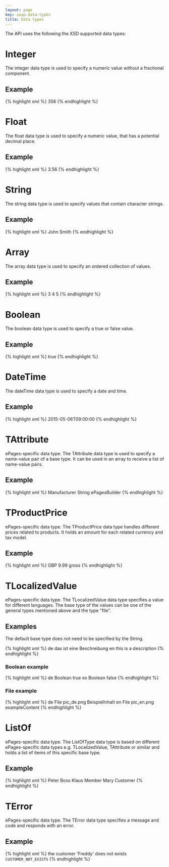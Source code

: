 ```yaml
---
layout: page
key: soap-data-types
title: Data types
---
```


The API uses the following the XSD supported data types:

# Integer

The integer data type is used to specify a numeric value without a fractional component.

## Example

{% highlight xml %}
<Count>356</Count>
{% endhighlight %}

# Float

The float data type is used to specify a numeric value, that has a potential decimal place.

## Example

{% highlight xml %}
<Length>3.56</Length>
{% endhighlight %}

# String

The string data type is used to specify values that contain character strings.

## Example

{% highlight xml %}
<CustomerName>John Smith</CustomerName>
{% endhighlight %}

# Array

The array data type is used to specify an ordered collection of values.

## Example

{% highlight xml %}
<Numbers type="array">
  <Value>3</Value>
  <Value>4</Value>
  <Value>5</Value>
</Numbers>
{% endhighlight %}

# Boolean

The boolean data type is used to specify a true or false value.

## Example

{% highlight xml %}
<IsAvaliable>true</IsAvailable>
{% endhighlight %}

# DateTime

The dateTime data type is used to specify a date and time.

## Example

{% highlight xml %}
<StartDate>2015-05-06T09:00:00</StartDate>
{% endhighlight %}

# TAttribute

ePages-specific data type.
The TAttribute data type is used to specify a name-value pair of a base type.
It can be used in an array to receive a list of name-value pairs.

## Example

{% highlight xml %}
<Attribute xsi:type="TAttribute">
    <Name>Manufacturer</Name>
    <Type>String</Type>
    <Value>ePagesBuilder</Value>
</Attribute>
{% endhighlight %}

# TProductPrice

ePages-specific data type.
The TProductPrice data type handles different prices related to products.
It holds an amount for each related currency and tax model.

## Example

{% highlight xml %}
<ProductPrice xsi:type="TProductPrice">
    <CurrencyID>GBP</CurrencyID>
    <Price>9.99</Price>
    <TaxModel>gross</TaxModel>
</ProductPrice>
{% endhighlight %}

# TLocalizedValue

ePages-specific data type.
The TLocalizedValue data type specifies a value for different languages.
The base type of the values can be one of the general types mentioned above and the type "file".

## Examples

The default base type does not need to be specified by the <Type>String</Type>.

{% highlight xml %}
<Description soapenc:arrayType="TLocalizedValue[2]" xsi:type="soapenc:Array">
    <LocalizedValue>
        <LanguageCode>de</LanguageCode>
        <Value>das ist eine Beschreibung</Value>
    </LocalizedValue>
    <LocalizedValue>
        <LanguageCode>en</LanguageCode>
        <Value>this is a description</Value>
    </LocalizedValue>
</Description>
{% endhighlight %}

### Boolean example

{% highlight xml %}
<IsAvailableForLanguage soapenc:arrayType="TLocalizedValue[2]" xsi:type="soapenc:Array">
    <LocalizedValue>
        <LanguageCode>de</LanguageCode>
        <Type>Boolean</Type>
        <Value>true</Value>
    </LocalizedValue>
    <LocalizedValue>
        <LanguageCode>es</LanguageCode>
        <Type>Boolean</Type>
        <Value>false</Value>
    </LocalizedValue>
</IsAvailableForLanguage>
{% endhighlight %}

### File example

{% highlight xml %}
<Picture soapenc:arrayType="TLocalizedValue[2]" xsi:type="soapenc:Array">
    <LocalizedValue>
        <LanguageCode>de</LanguageCode>
        <Type>File</Type>
        <Value>pic_de.png</Value>
        <FileContent>BeispielInhalt</FileContent>
    </LocalizedValue>
    <LocalizedValue>
        <LanguageCode>en</LanguageCode>
        <Type>File</Type>
        <Value>pic_en.png</Value>
        <FileContent>exampleContent</FileContent>
    </LocalizedValue>
</Description>
{% endhighlight %}

# ListOf

ePages-specific data type.
The ListOfType data type is based on different ePages-specific data types e.g. TLocalizedValue, TAttribute or similar and holds a list of items of this specific base type.

## Example

{% highlight xml %}
<Mapping type="ListOfAttributes">
    <Attribute type="TAttribute">
        <Name>Peter</Name>
        <Value>Boss</Value>
    </Attribute>
    <Attribute type="TAttribute">
        <Name>Klaus</Name>
        <Value>Member</Value>
    </Attribute>
    <Attribute type="TAttribute">
        <Name>Mary</Name>
        <Value>Customer</Value>
    </Attribute>
</Mapping>
{% endhighlight %}

# TError

ePages-specific data type.
The TError data type specifies a message and code and responds with an error.

## Example

{% highlight xml %}
<Error type="TError">
    <Message>the customer 'Freddy' does not exists</Message>
    <Code>CUSTOMER_NOT_EXISTS</Code>
</Error>
{% endhighlight %}
